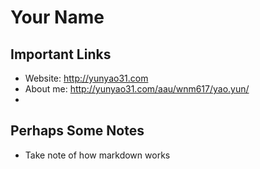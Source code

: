 # Your Name

## Important Links

- Website: http://yunyao31.com
- About me: http://yunyao31.com/aau/wnm617/yao.yun/
- 

## Perhaps Some Notes

- Take note of how markdown works
